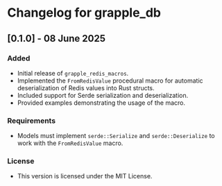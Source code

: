 # Changelog for grapple_db

## [0.1.0] - 08 June 2025

### Added

- Initial release of `grapple_redis_macros`.
- Implemented the `FromRedisValue` procedural macro for automatic deserialization of Redis values into Rust structs.
- Included support for Serde serialization and deserialization.
- Provided examples demonstrating the usage of the macro.

### Requirements

- Models must implement `serde::Serialize` and `serde::Deserialize` to work with the `FromRedisValue` macro.

### License

- This version is licensed under the MIT License.
